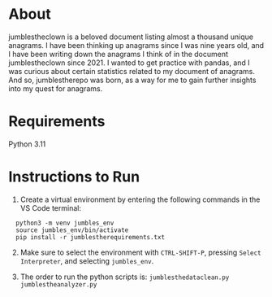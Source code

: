# About

jumblestheclown is a beloved document listing almost a thousand unique anagrams. I have been thinking up anagrams since I was nine years old, and I have been writing down the anagrams I think of in the document jumblestheclown since 2021. I wanted to get practice with pandas, and I was curious about certain statistics related to my document of anagrams. And so, jumblestherepo was born, as a way for me to gain further insights into my quest for anagrams.

# Requirements
Python 3.11

# Instructions to Run
1. Create a virtual environment by entering the following commands in the VS Code terminal:
```
  python3 -m venv jumbles_env
  source jumbles_env/bin/activate
  pip install -r jumblestherequirements.txt
```
2. Make sure to select the environment with `CTRL-SHIFT-P`, pressing `Select Interpreter`, and selecting `jumbles_env`. 

3. The order to run the python scripts is: 
`jumblesthedataclean.py`
`jumblestheanalyzer.py`
